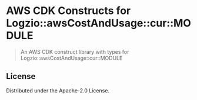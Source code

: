 # AWS CDK Constructs for Logzio::awsCostAndUsage::cur::MODULE

> An AWS CDK construct library with types for Logzio::awsCostAndUsage::cur::MODULE

## License

Distributed under the Apache-2.0 License.
